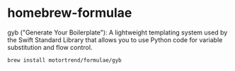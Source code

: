 # homebrew-formulae

gyb ("Generate Your Boilerplate"): A lightweight templating system used by the Swift Standard Library that allows you to use Python code for variable substitution and flow control.

`brew install motortrend/formulae/gyb` 
